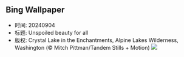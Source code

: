 ## Bing Wallpaper
- 时间: 20240904
- 标题: Unspoiled beauty for all
- 版权: Crystal Lake in the Enchantments, Alpine Lakes Wilderness, Washington (© Mitch Pittman/Tandem Stills + Motion)
![](https://cn.bing.com/th?id=OHR.AlpineLakes_EN-US9676616320_UHD.jpg&rf=LaDigue_UHD.jpg&pid=hp&w=3840&h=2160&rs=1&c=4)
